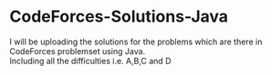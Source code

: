 # CodeForces-Solutions-Java
I will be uploading the solutions for the problems which are there in CodeForces problemset using Java.
<br>
Including all the difficulties i.e. A,B,C and D
